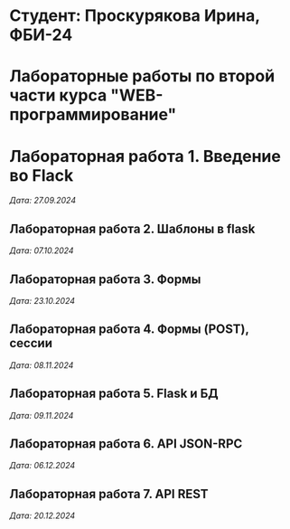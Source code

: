# Студент: Проскурякова Ирина, ФБИ-24

# Лабораторные работы по второй части курса "WEB-программирование"

# Лабораторная работа 1. Введение во Flack

*Дата: 27.09.2024*

## Лабораторная работа 2. Шаблоны в flask

*Дата: 07.10.2024*

## Лабораторная работа 3. Формы

*Дата: 23.10.2024*

## Лабораторная работа 4. Формы (POST), сессии

*Дата: 08.11.2024*

## Лабораторная работа 5. Flask и БД

*Дата: 09.11.2024*

## Лабораторная работа 6. API JSON-RPC

*Дата: 06.12.2024*

## Лабораторная работа 7. API REST

*Дата: 20.12.2024*